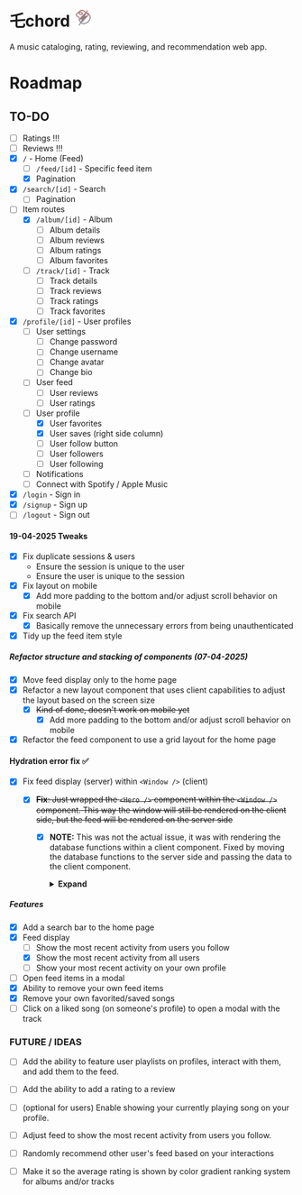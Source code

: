 # 乇chord <img src="./public/apple-touch-icon.png" width="32px" />

A music cataloging, rating, reviewing, and recommendation web app.

# Roadmap

## TO-DO

- [ ] Ratings !!!
- [ ] Reviews !!!
- [x] `/` - Home (Feed)
  - [ ] `/feed/[id]` - Specific feed item
  - [x] Pagination
- [x] `/search/[id]` - Search
  - [ ] Pagination
- [ ] Item routes
  - [x] `/album/[id]` - Album
    - [ ] Album details
    - [ ] Album reviews
    - [ ] Album ratings
    - [ ] Album favorites
  - [ ] `/track/[id]` - Track
    - [ ] Track details
    - [ ] Track reviews
    - [ ] Track ratings
    - [ ] Track favorites
- [x] `/profile/[id]` - User profiles
  - [ ] User settings
    - [ ] Change password
    - [ ] Change username
    - [ ] Change avatar
    - [ ] Change bio
  - [ ] User feed
    - [ ] User reviews
    - [ ] User ratings
  - [ ] User profile
    - [x] User favorites
    - [x] User saves (right side column)
    - [ ] User follow button
    - [ ] User followers
    - [ ] User following
  - [ ] Notifications
  - [ ] Connect with Spotify / Apple Music
- [x] `/login` - Sign in
- [x] `/signup` - Sign up
- [ ] `/logout` - Sign out

#### 19-04-2025 Tweaks

- [x] Fix duplicate sessions & users
  - Ensure the session is unique to the user
  - Ensure the user is unique to the session
- [x] Fix layout on mobile
  - [x] Add more padding to the bottom and/or adjust scroll behavior on mobile
- [x] Fix search API
  - [x] Basically remove the unnecessary errors from being unauthenticated
- [x] Tidy up the feed item style

##### Refactor structure and stacking of components (07-04-2025)

- [x] Move feed display only to the home page
- [x] Refactor a new layout component that uses client capabilities to adjust the layout based on the screen size
  - [x] ~~Kind of done, doesn't work on mobile yet~~
    - [x] Add more padding to the bottom and/or adjust scroll behavior on mobile
- [x] Refactor the feed component to use a grid layout for the home page

#### Hydration error fix ✅

- [x] Fix feed display (server) within `<Window />` (client)

  - [x] ~~**Fix**: Just wrapped the `<Hero />` component within the `<Window />` component. This way the window will still be rendered on the client side, but the feed will be rendered on the server side~~

    - [x] **NOTE:** This was not the actual issue, it was with rendering the database functions within a client component. Fixed by moving the database functions to the server side and passing the data to the client component.
      <details>
        <summary><b>Expand</b></summary>
        
        - Fixed by using `Promise.all()` to fetch all the data at once and then passing it to the client component. This way the data is fetched on the server side and passed to the client component, which prevents the hydration error.

      ```tsx
      // app/page.tsx
      const feedItems = await Promise.all(array); /*
        - Fetch all the data at once
        - Pass the data to the client component
      */
      ```

      - Also fixed by rendering just the **child** _directly_ within `<FeedList />` instead of a `<template>` element. This allows the `<li />` elements to be rendered within the `<ul />` element, which prevents the hydration error.

      ```tsx
      // components/(...)/FeedList.tsx

      // BEFORE ❌
      <ul>
        {Children.map(children, (child, index) => {
          if (
            // index logic for pagination
          ) {
            return (
              <template key={index}>
                {child}
              </template>
            )
          }
        })}
      </ul>

      // AFTER ✅
      <ul>
        {Children.map(children, (child, index) => {
          if (
            // index logic for pagination
          ) {
            return child; // Render the child directly
          }
        })}
      </ul>
      ```

      </details>

##### Features

- [x] Add a search bar to the home page
- [x] Feed display
  - [ ] Show the most recent activity from users you follow
  - [x] Show the most recent activity from all users
  - [ ] Show your most recent activity on your own profile
- [ ] Open feed items in a modal
- [x] Ability to remove your own feed items
- [x] Remove your own favorited/saved songs
- [ ] Click on a liked song (on someone's profile) to open a modal with the track

### FUTURE / IDEAS

- [ ] Add the ability to feature user playlists on profiles, interact with them, and add them to the feed.
- [ ] Add the ability to add a rating to a review
- [ ] (optional for users) Enable showing your currently playing song on your profile.
- [ ] Adjust feed to show the most recent activity from users you follow.
- [ ] Randomly recommend other user's feed based on your interactions

- [ ] Make it so the average rating is shown by color gradient ranking system for albums and/or tracks
